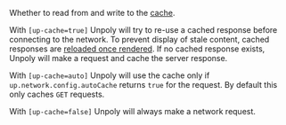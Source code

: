 Whether to read from and write to the [cache](https://unpoly.com/caching).

With `[up-cache=true]` Unpoly will try to re-use a cached response before connecting
to the network. To prevent display of stale content, cached responses are
[reloaded once rendered](#up-revalidate). If no cached response exists,
Unpoly will make a request and cache the server response.

With `[up-cache=auto]` Unpoly will use the cache only if `up.network.config.autoCache`
returns `true` for the request. By default this only caches `GET` requests.

With `[up-cache=false]` Unpoly will always make a network request.